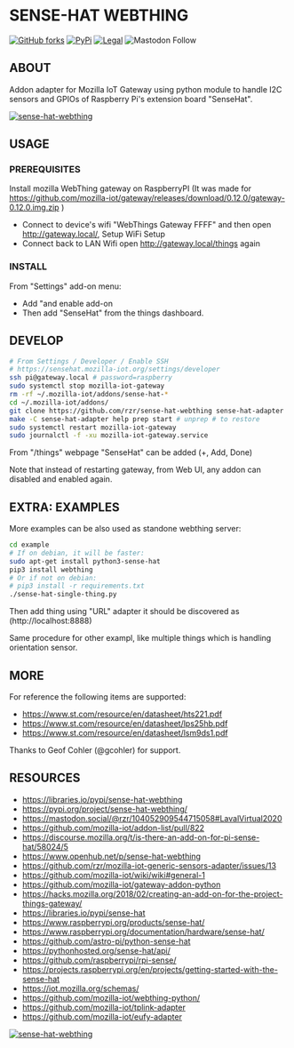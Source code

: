 # SENSE-HAT WEBTHING #

[![GitHub forks](
https://img.shields.io/github/forks/rzr/sense-hat-webthing.svg?style=social&label=Fork&maxAge=2592000
)](
https://GitHub.com/rzr/sense-hat-webthing
)
[![PyPi](
https://img.shields.io/pypi/v/sense-hat-webthing.svg
)](
https://pypi.org/project/sense-hat-webthing/
)
[![Legal](
https://img.shields.io/badge/license-MPL--2.0-blue.svg
)](
https://github.com/rzr/sense-hat-webthing/blob/master/LICENSE
)
![Mastodon Follow](
https://img.shields.io/mastodon/follow/279303?domain=https%3A%2F%2Fmastodon.social&style=social
)

## ABOUT ##

Addon adapter for Mozilla IoT Gateway 
using python module to handle I2C sensors and GPIOs
of Raspberry Pi's extension board "SenseHat".

[![sense-hat-webthing](
https://repository-images.githubusercontent.com/259962704/e9f36600-92b5-11ea-9df7-c3e38c5af4dd#./file/sense-hat-adapter-0.0.5.png
)](
https://mastodon.social/@rzr/104143644945748115#:sensehat:
"sense-hat-webthing")

## USAGE ##

### PREREQUISITES ###

Install mozilla WebThing gateway on RaspberryPI (It was made for 
https://github.com/mozilla-iot/gateway/releases/download/0.12.0/gateway-0.12.0.img.zip
)

- Connect to device's wifi "WebThings Gateway FFFF" and then open http://gateway.local/,  Setup WiFi Setup
- Connect back to LAN Wifi open http://gateway.local/things again

### INSTALL ###

From "Settings" add-on menu:

- Add "and enable add-on
- Then add "SenseHat" from the things dashboard.

## DEVELOP ##

```sh
# From Settings / Developer / Enable SSH
# https://sensehat.mozilla-iot.org/settings/developer
ssh pi@gateway.local # password=raspberry
sudo systemctl stop mozilla-iot-gateway
rm -rf ~/.mozilla-iot/addons/sense-hat-*
cd ~/.mozilla-iot/addons/
git clone https://github.com/rzr/sense-hat-webthing sense-hat-adapter
make -C sense-hat-adapter help prep start # unprep # to restore
sudo systemctl restart mozilla-iot-gateway
sudo journalctl -f -xu mozilla-iot-gateway.service
```

From "/things" webpage "SenseHat" can be added (+, Add, Done)

Note that instead of restarting gateway,
from Web UI, any addon can disabled and enabled again.

## EXTRA: EXAMPLES ##

More examples can be also used as standone webthing server:

```sh
cd example
# If on debian, it will be faster:
sudo apt-get install python3-sense-hat 
pip3 install webthing 
# Or if not on debian:
# pip3 install -r requirements.txt 
./sense-hat-single-thing.py
```

Then add thing using "URL" adapter it should be discovered as (http://localhost:8888)

Same procedure for other exampl, like multiple things which is handling orientation sensor.

## MORE ##

For reference the following items are supported:

- <https://www.st.com/resource/en/datasheet/hts221.pdf>
- <https://www.st.com/resource/en/datasheet/lps25hb.pdf>
- <https://www.st.com/resource/en/datasheet/lsm9ds1.pdf>

Thanks to Geof Cohler (@gcohler) for support.

## RESOURCES ##

- <https://libraries.io/pypi/sense-hat-webthing>
- <https://pypi.org/project/sense-hat-webthing/>
- <https://mastodon.social/@rzr/104052909544715058#LavalVirtual2020>
- <https://github.com/mozilla-iot/addon-list/pull/822>
- <https://discourse.mozilla.org/t/is-there-an-add-on-for-pi-sense-hat/58024/5>
- <https://www.openhub.net/p/sense-hat-webthing>
- <https://github.com/rzr/mozilla-iot-generic-sensors-adapter/issues/13>
- <https://github.com/mozilla-iot/wiki/wiki#general-1>
- <https://github.com/mozilla-iot/gateway-addon-python>
- <https://hacks.mozilla.org/2018/02/creating-an-add-on-for-the-project-things-gateway/>
- <https://libraries.io/pypi/sense-hat>
- <https://www.raspberrypi.org/products/sense-hat/>
- <https://www.raspberrypi.org/documentation/hardware/sense-hat/>
- <https://github.com/astro-pi/python-sense-hat>
- <https://pythonhosted.org/sense-hat/api/>
- <https://github.com/raspberrypi/rpi-sense/>
- <https://projects.raspberrypi.org/en/projects/getting-started-with-the-sense-hat>
- <https://iot.mozilla.org/schemas/>
- <https://github.com/mozilla-iot/webthing-python/>
- <https://github.com/mozilla-iot/tplink-adapter>
- <https://github.com/mozilla-iot/eufy-adapter>

[![sense-hat-webthing](
https://files.mastodon.social/media_attachments/files/027/879/770/small/2711ddf5ac31f8bf.jpeg#./file/sense-hat-webthing.jpg
)](
https://mastodon.social/@rzr/104052909544715058#LavalVirtual2020
"sense-hat-webthing")
